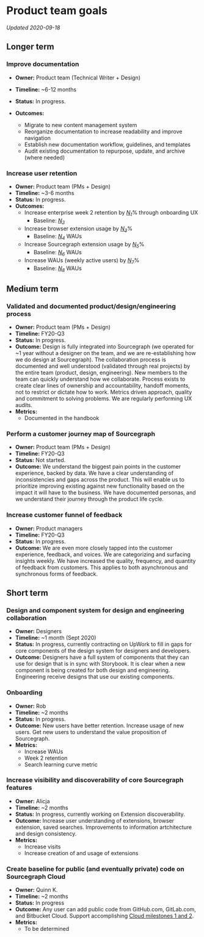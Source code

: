 # Product team goals

_Updated 2020-09-18_

## Longer term

### Improve documentation

- **Owner:** Product team (Technical Writer + Design)
- **Timeline:** ~6-12 months
- **Status:** In progress.
- **Outcomes:**

  - Migrate to new content management system
  - Reorganize documentation to increase readability and improve navigation
  - Establish new documentation workflow, guidelines, and templates
  - Audit existing documentation to repurpose, update, and archive (where needed)
  
### Increase user retention

- **Owner:** Product team (PMs + Design)
- **Timeline:** ~3-6 months
- **Status:** In progress.
- **Outcomes:**
   - Increase enterprise week 2 retention by [*N<sub>1</sub>*][N1]% through onboarding UX
      - Baseline: [*N<sub>2</sub>*][N2]
   - Increase browser extension usage by [*N<sub>3</sub>*][N3]%
      - Baseline: [*N<sub>4</sub>*][N4] WAUs
   - Increase Sourcegraph extension usage by [*N<sub>5</sub>*][N5]%
      - Baseline: [*N<sub>6</sub>*][N6] WAUs
   - Increase WAUs (weekly active users) by [*N<sub>7</sub>*][N7]%
      - Baseline: [*N<sub>8</sub>*][N8] WAUs

## Medium term

### Validated and documented product/design/engineering process

- **Owner:** Product team (PMs + Design)
- **Timeline:** FY20-Q3
- **Status:** In progress.
- **Outcome:** Design is fully integrated into Sourcegraph (we operated for ~1 year without a designer on the team, and we are re-establishing how we do design at Sourcegraph). The collaboration process is documented and well understood (validated through real projects) by the entire team (product, design, engineering). New members to the team can quickly understand how we collaborate. Process exists to create clear lines of ownership and accountability, handoff moments, not to restrict or dictate how to work. Metrics driven approach, quality and commitment to solving problems. We are regularly performing UX audits.
- **Metrics:**
   - Documented in the handbook

### Perform a customer journey map of Sourcegraph

- **Owner:** Product team (PMs + Design)
- **Timeline:** FY20-Q3
- **Status:** Not started.
- **Outcome:** We understand the biggest pain points in the customer experience, backed by data. We have a clear understanding of inconsistencies and gaps across the product. This will enable us to prioritize improving existing against new functionality based on the impact it will have to the business. We have documented personas, and we understand their journey through the product life cycle.

### Increase customer funnel of feedback

- **Owner:** Product managers
- **Timeline:** FY20-Q3
- **Status:** In progress.
- **Outcome:** We are even more closely tapped into the customer experience, feedback, and voices. We are categorizing and surfacing insights weekly. We have increased the quality, frequency, and quantity of feedback from customers. This applies to both asynchronous and synchronous forms of feedback.

## Short term

### Design and component system for design and engineering collaboration

- **Owner:** Designers
- **Timeline:** ~1 month (Sept 2020)
- **Status:** In progress, currently contracting on UpWork to fill in gaps for core components of the design system for designers and developers.
- **Outcome:** Designers have a full system of components that they can use for design that is in sync with Storybook. It is clear when a new component is being created for both design and engineering. Engineering receive designs that use our existing components.

### Onboarding

- **Owner:** Rob
- **Timeline:** ~2 months
- **Status:** In progress.
- **Outcome:** New users have better retention. Increase usage of new users. Get new users to understand the value proposition of Sourcegraph.
- **Metrics:**
   - Increase WAUs
   - Week 2 retention
   - Search learning curve metric

### Increase visibility and discoverability of core Sourcegraph features

- **Owner:** Alicja
- **Timeline:** ~2 months
- **Status:** In progress, currently working on Extension discoverability.
- **Outcome:** Increase user understanding of extensions, browser extension, saved searches. Improvements to information artchitecture and design consistency.
- **Metrics:**
   - Increase visits
   - Increase creation of and usage of extensions
   
### Create baseline for public (and eventually private) code on Sourcegraph Cloud

- **Owner:** Quinn K.
- **Timeline:** ~2 months
- **Status:** In progress
- **Outcome:** Any user can add public code from GitHub.com, GitLab.com, and Bitbucket Cloud. Support accomplishing [Cloud milestones 1 and 2](https://about.sourcegraph.com/handbook/engineering/cloud#milestones).
- **Metrics:**
   - To be determined

[N1]: https://docs.google.com/document/d/1l6waCjzVlisYJ1PziNjO9QWF0ExmBMxWg5jWMpt4YW0/edit#bookmark=id.pbee6s39npxe
[N2]: https://docs.google.com/document/d/1l6waCjzVlisYJ1PziNjO9QWF0ExmBMxWg5jWMpt4YW0/edit#bookmark=id.u8usndilekr3
[N3]: https://docs.google.com/document/d/1l6waCjzVlisYJ1PziNjO9QWF0ExmBMxWg5jWMpt4YW0/edit#bookmark=id.tw3f5leunmk0
[N4]: https://docs.google.com/document/d/1l6waCjzVlisYJ1PziNjO9QWF0ExmBMxWg5jWMpt4YW0/edit#bookmark=id.jqiim81p8zvb
[N5]: https://docs.google.com/document/d/1l6waCjzVlisYJ1PziNjO9QWF0ExmBMxWg5jWMpt4YW0/edit#bookmark=id.hka32mpfz9ws
[N6]: https://docs.google.com/document/d/1l6waCjzVlisYJ1PziNjO9QWF0ExmBMxWg5jWMpt4YW0/edit#bookmark=id.g6oo5rramvpb
[N7]: https://docs.google.com/document/d/1l6waCjzVlisYJ1PziNjO9QWF0ExmBMxWg5jWMpt4YW0/edit#bookmark=id.87kmhwjskbfr
[N8]: https://docs.google.com/document/d/1l6waCjzVlisYJ1PziNjO9QWF0ExmBMxWg5jWMpt4YW0/edit#bookmark=id.cbcufz4r1f61
[N9]: https://about.sourcegraph.com/handbook/engineering/cloud#milestones

